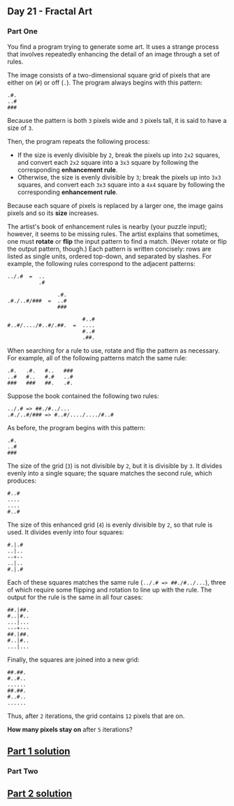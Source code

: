 ## Day 21 - Fractal Art

### Part One

You find a program trying to generate some art. It uses a strange process that involves repeatedly
enhancing the detail of an image through a set of rules.

The image consists of a two-dimensional square grid of pixels that are either on (`#`) or off (`.`).
The program always begins with this pattern:

```
.#.
..#
###
```

Because the pattern is both `3` pixels wide and `3` pixels tall, it is said to have a size of `3`.

Then, the program repeats the following process:

 * If the size is evenly divisible by `2`, break the pixels up into `2x2` squares, and convert
    each `2x2` square into a `3x3` square by following the corresponding **enhancement rule**.
 * Otherwise, the size is evenly divisible by `3`; break the pixels up into `3x3` squares,
    and convert each `3x3` square into a `4x4` square by following the corresponding
    **enhancement rule**.

Because each square of pixels is replaced by a larger one, the image gains pixels and so its
**size** increases.

The artist's book of enhancement rules is nearby (your puzzle input); however, it seems to be
missing rules. The artist explains that sometimes, one must **rotate** or **flip** the input pattern
to find a match. (Never rotate or flip the output pattern, though.) Each pattern is written
concisely: rows are listed as single units, ordered top-down, and separated by slashes. For example,
the following rules correspond to the adjacent patterns:

```
../.#  =  ..
          .#

                .#.
.#./..#/###  =  ..#
                ###

                        #..#
#..#/..../#..#/.##.  =  ....
                        #..#
                        .##.
```

When searching for a rule to use, rotate and flip the pattern as necessary. For example, all of
the following patterns match the same rule:

```
.#.   .#.   #..   ###
..#   #..   #.#   ..#
###   ###   ##.   .#.
```

Suppose the book contained the following two rules:

```
../.# => ##./#../...
.#./..#/### => #..#/..../..../#..#
```

As before, the program begins with this pattern:

```
.#.
..#
###
```

The size of the grid (`3`) is not divisible by `2`, but it is divisible by `3`. It divides evenly
into a single square; the square matches the second rule, which produces:

```
#..#
....
....
#..#
```

The size of this enhanced grid (`4`) is evenly divisible by `2`, so that rule is used. It divides
evenly into four squares:

```
#.|.#
..|..
--+--
..|..
#.|.#
```

Each of these squares matches the same rule (`../.# => ##./#../...`), three of which require some
flipping and rotation to line up with the rule. The output for the rule is the same in all four
cases:

```
##.|##.
#..|#..
...|...
---+---
##.|##.
#..|#..
...|...
```

Finally, the squares are joined into a new grid:

```
##.##.
#..#..
......
##.##.
#..#..
......
```

Thus, after `2` iterations, the grid contains `12` pixels that are on.

**How many pixels stay on** after `5` iterations?

[Part 1 solution][1]
--------------------

### Part Two

[Part 2 solution][2]
--------------------


[1]: part_1.py
[2]: part_2.py
